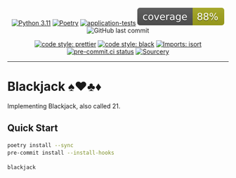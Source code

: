 <div align="center">

[![Python 3.11](https://img.shields.io/badge/python-3.11-blue.svg)](https://www.python.org/downloads/release/python-3110/)
[![Poetry](https://img.shields.io/endpoint?url=https://python-poetry.org/badge/v0.json)](https://python-poetry.org/)
[![application-tests](https://github.com/Bilbottom/blackjack/actions/workflows/application-tests.yaml/badge.svg)](https://github.com/Bilbottom/blackjack/actions/workflows/application-tests.yaml)
[![coverage](coverage.svg)](https://github.com/dbrgn/coverage-badge)
![GitHub last commit](https://img.shields.io/github/last-commit/Bilbottom/blackjack)

[![code style: prettier](https://img.shields.io/badge/code_style-prettier-ff69b4.svg?style=flat-square)](https://github.com/prettier/prettier)
[![code style: black](https://img.shields.io/badge/code%20style-black-000000.svg)](https://github.com/psf/black)
[![Imports: isort](https://img.shields.io/badge/%20imports-isort-%231674b1?style=flat&labelColor=ef8336)](https://pycqa.github.io/isort/)
[![pre-commit.ci status](https://results.pre-commit.ci/badge/github/Bilbottom/blackjack/main.svg)](https://results.pre-commit.ci/latest/github/Bilbottom/blackjack/main)
[![Sourcery](https://img.shields.io/badge/Sourcery-enabled-brightgreen)](https://sourcery.ai)

</div>

---

# Blackjack ♠️♥️♣️♦️

Implementing Blackjack, also called 21.

## Quick Start

```bash
poetry install --sync
pre-commit install --install-hooks

blackjack
```
